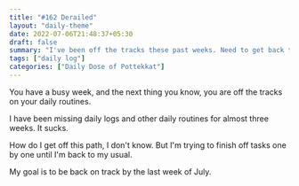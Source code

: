 ```yaml
---
title: "#162 Derailed"
layout: "daily-theme"
date: 2022-07-06T21:48:37+05:30
draft: false
summary: "I've been off the tracks these past weeks. Need to get back to the consistency."
tags: ["daily log"]
categories: ["Daily Dose of Pottekkat"]
---
```


You have a busy week, and the next thing you know, you are off the tracks on your daily routines.

I have been missing daily logs and other daily routines for almost three weeks. It sucks.

How do I get off this path, I don't know. But I'm trying to finish off tasks one by one until I'm back to my usual.

My goal is to be back on track by the last week of July.
